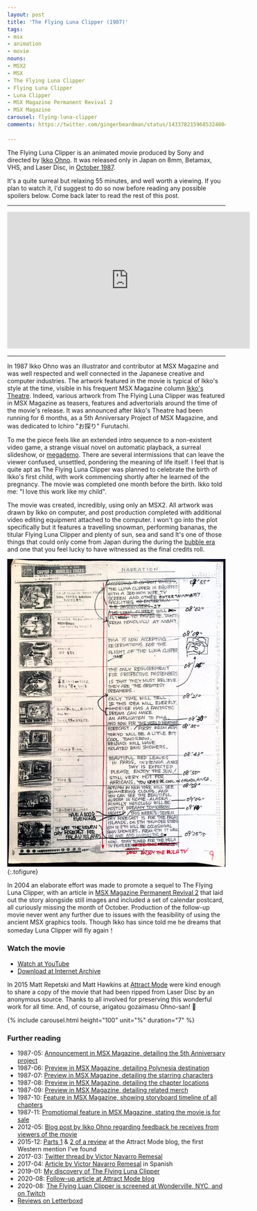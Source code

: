 ```yaml
---
layout: post
title: 'The Flying Luna Clipper (1987)'
tags:
- msx
- animation
- movie
nouns:
- MSX2
- MSX
- The Flying Luna Clipper
- Flying Luna Clipper
- Luna Clipper
- MSX Magazine Permanent Revival 2
- MSX Magazine
carousel: flying-luna-clipper
comments: https://twitter.com/gingerbeardman/status/1433782159685324804

---
```

 The Flying Luna Clipper is an animated movie produced by Sony and directed by [Ikko Ohno](https://www.instagram.com/ikko_nikko_kekko/). It was released only in Japan on 8mm, Betamax, VHS, and Laser Disc, in [October 1987](https://www.lddb.com/laserdisc/36908/88LS-85004/Flying-Luna-Clipper).

It's a quite surreal but relaxing 55 minutes, and well worth a viewing. If you plan to watch it, I'd suggest to do so now before reading any possible spoilers below. Come back later to read the rest of this post.

***

<iframe width="560" height="315" src="https://www.youtube.com/embed/P2TNZyCWA-Q" title="YouTube video player" frameborder="0" allow="accelerometer; autoplay; clipboard-write; encrypted-media; gyroscope; picture-in-picture" allowfullscreen></iframe>

***

In 1987 Ikko Ohno was an illustrator and contributor at MSX Magazine and was well respected and well connected in the Japanese creative and computer industries. The artwork featured in the movie is typical of Ikko's style at the time, visible in his frequent MSX Magazine column [Ikko's Theatre](https://archive.org/details/MSXmagazine198703S/page/n95/mode/2up). Indeed, various artwork from The Flying Luna Clipper was featured in MSX Magazine as teasers, features and advertorials around the time of the movie's release. It was announced after Ikko's Theatre had been running for 6 months, as a 5th Anniversary Project of MSX Magazine, and was dedicated to Ichiro "お探り" Furutachi<!-- perhaps a reference to the 1984 anime [Kakkun Cafe](https://ja.wikipedia.org/wiki/カッくんカフェ) -->.

To me the piece feels like an extended intro sequence to a non-existent video game, a strange visual novel on automatic playback, a surreal slideshow, or [megademo](https://en.wiktionary.org/wiki/megademo). There are several intermissions that can leave the viewer confused, unsettled, pondering the meaning of life itself. I feel that is quite apt as The Flying Luna Clipper was planned to celebrate the birth of Ikko's first child, with work commencing shortly after he learned of the pregnancy. The movie was completed one month before the birth. Ikko told me: "I love this work like my child".

The movie was created, incredibly, using only an MSX2. All artwork was drawn by Ikko on computer, and post production completed with additional video editing equipment attached to the computer. I won't go into the plot specifically but it features a travelling snowman, performing bananas, the titular Flying Luna Clipper and plenty of sun, sea and sand It's one of those things that could only come from Japan during the during the [bubble era](https://en.wikipedia.org/wiki/Japanese_asset_price_bubble) and one that you feel lucky to have witnessed as the final credits roll.

![The Flying Luna Clipper, storyboard](/images/posts/flying-luna-clipper-storyboard.jpg " The Flying Luna Clipper, storyboard")
{:.tofigure}

In 2004 an elaborate effort was made to promote a sequel to The Flying Luna Clipper, with an article in [MSX Magazine Permanent Revival 2](https://archive.org/details/MSXMAGAZINE2) that laid out the story alongside still images and included a set of calendar postcard, all curiously missing the month of October. Production of the follow-up movie never went any further due to issues with the feasibility of using the ancient MSX graphics tools. Though Ikko has since told me he dreams that someday Luna Clipper will fly again！

### Watch the movie
- [Watch at YouTube](https://www.youtube.com/watch?v=P2TNZyCWA-Q)
- [Download at Internet Archive](https://archive.org/details/the-flying-luna-clipper-complete)

In 2015 Matt Repetski and Matt Hawkins at [Attract Mode](https://medium.com/attract-mode/about) were kind enough to share a copy of the movie that had been ripped from Laser Disc by an anonymous source. Thanks to all involved for preserving this wonderful work for all time. And, of course, arigatou gozaimasu Ohno-san! 🙌

{% include carousel.html height="100" unit="%" duration="7" %}

### Further reading
- 1987-05: [Announcement in MSX Magazine, detailing the 5th Anniversary project](https://archive.org/details/MSXmagazine198705S/page/n105/mode/1up)
- 1987-06: [Preview in MSX Magazine, detailing Polynesia destination](https://archive.org/details/MSXmagazine198706S/page/n85/mode/2up)
- 1987-07: [Preview in MSX Magazine, detailing the starring characters](https://archive.org/details/MSXmagazine198707S/page/n139/mode/2up)
- 1987-08: [Preview in MSX Magazine, detailing the chapter locations](https://archive.org/details/MSXmagazine198708S/page/n137/mode/2up)
- 1987-09: [Preview in MSX Magazine, detailing related merch](https://issuu.com/msxblog/docs/msx_magazine_1987_09/134)
- 1987-10: [Feature in MSX Magazine, showing storyboard timeline of all chapters](https://archive.org/details/MSXmagazine198710S/page/n145/mode/2up)
- 1987-11: [Promotiomal feature in MSX Magazine, stating the movie is for sale](https://archive.org/details/MSXmagazine198711S/page/n137/mode/2up)
- 2012-05: [Blog post by Ikko Ohno regarding feedback he receives from viewers of the movie](https://ja6nqo.blog.ss-blog.jp/2012-05-29-1)
- 2015-12: [Parts 1](https://blog.attractmo.de/post/134913165050/review-the-flying-luna-clipper-part-1-my-love) & [2 of a review](https://blog.attractmo.de/post/134976251900/review-the-flying-luna-clipper-part-2-ladies) at the Attract Mode blog, the first Western mention I've found
- 2017-03: [Twitter thread by Victor Navarro Remesal](https://twitter.com/VtheWanderer/status/846784959859830784)
- 2017-04: [Article by Victor Navarro Remesal](https://web.archive.org/web/20170401011626/http://abcdefghijklmn-pqrstuvwxyz.com/the-flying-luna-clipper-el-cine-chiptune-que-pudo-ser/) in Spanish
- 2019-01: [My discovery of The Flying Luna Clipper](https://twitter.com/gingerbeardman/status/1080504185106386946)
- 2020-08: [Follow-up article at Attract Mode blog](https://medium.com/attract-mode/dream-flight-interpreted-the-possible-flying-luna-clipper-origin-11c1ee5ebe1f)
- 2020-08: [The Flying Luan Clipper is screened at Wonderville, NYC, and on Twitch](https://www.wonderville.nyc/events/luna-clipper)
- [Reviews on Letterboxd](https://letterboxd.com/film/the-flying-luna-clipper/)
